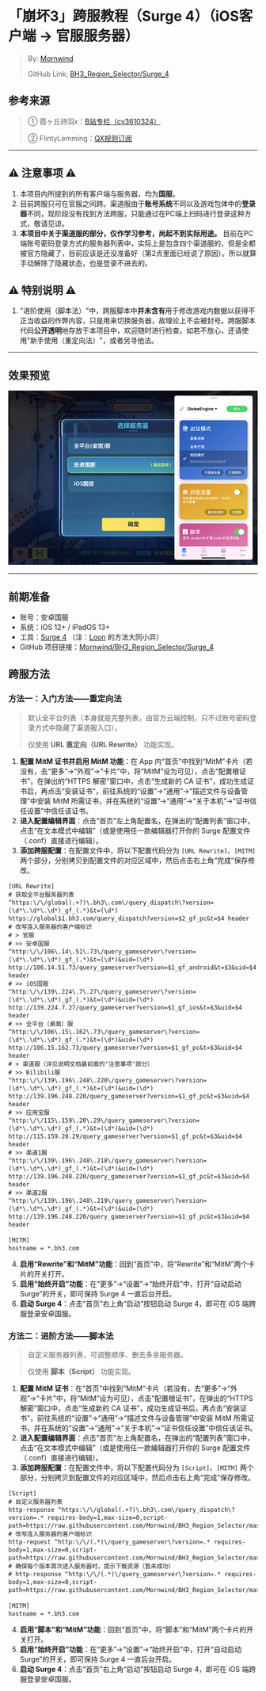 # 「崩坏3」跨服教程（Surge 4）（iOS客户端 → 官服服务器）
 > By: [Mornwind](https://blog.mornwind.cc)
 > 
 > GitHub Link: [BH3_Region_Selector/Surge_4](https://github.com/Mornwind/BH3_Region_Selector/tree/master/Surge_4) 

## 参考来源
 > ① 霞ヶ丘詩羽x：[B站专栏（cv3610324）](https://www.bilibili.com/read/cv3610324)
 > 
 > ② FlintyLemming：[QX规则订阅](https://git.flinty.moe/root/BH3_Region_Selector)

---

## ⚠️ 注意事项 ⚠️
1. 本项目内所提到的所有客户端与服务器，均为**国服**。
2. 目前跨服只可在官服之间跨。渠道服由于**账号系统**不同以及游戏包体中的**登录器**不同，现阶段没有找到方法跨服，只能通过在PC端上扫码进行登录这种方式，敬请见谅。
3. **本项目中关于渠道服的部分，仅作学习参考，尚起不到实际用途。** 目前在PC端账号密码登录方式的服务器列表中，实际上是包含四个渠道服的，但是全都被官方隐藏了，目前应该是还没准备好（第2点里面已经说了原因）。所以就算手动解除了隐藏状态，也是登录不进去的。

## ⚠️ 特别说明 ⚠️
1. "进阶使用（脚本法）"中，跨服脚本中**并未含有**用于修改游戏内数据以获得不正当收益的作弊内容，只是用来切换服务器，故理论上不会被封号。跨服脚本代码**公开透明**地存放于本项目中，欢迎随时进行检查。如若不放心，还请使用"新手使用（重定向法）"，或者另寻他法。

---

## 效果预览
![使用 Surge 4 跨服](/Surge_4/surge_4_preview.jpg)

---

## 前期准备
- 账号：安卓国服
- 系统：iOS 12+ / iPadOS 13+
- 工具：[Surge 4](https://apps.apple.com/app/id1442620678) （注：[Loon](https://apps.apple.com/app/id1373567447) 的方法大同小异）
- GitHub 项目链接：[Mornwind/BH3_Region_Selector/Surge_4](https://github.com/Mornwind/BH3_Region_Selector/Surge_4)

## 跨服方法
### 方法一：入门方法——重定向法
 > 默认全平台列表（本身就是完整列表，由官方云端控制，只不过账号密码登录方式中隐藏了渠道服入口）。
 > 
 > 仅使用 **URL 重定向（URL Rewrite）** 功能实现。

1. **配置 MitM 证书并启用 MitM 功能**：在 App 内“首页”中找到“MitM”卡片（若没有，去“更多”→“外观”→“卡片”中，将“MitM”设为可见），点击“配置根证书”，在弹出的“HTTPS 解密”窗口中，点击“生成新的 CA 证书”，成功生成证书后，再点击“安装证书”，前往系统的“设置”→“通用”→“描述文件与设备管理”中安装 MitM 所需证书，并在系统的“设置”→“通用”→“关于本机”→“证书信任设置”中信任该证书。
2. **进入配置编辑界面**：点击“首页”左上角配置名，在弹出的“配置列表”窗口中，点击“在文本模式中编辑”（或是使用任一款编辑器打开你的 Surge 配置文件（.conf）直接进行编辑）。
3. **添加跨服配置**：在配置文件中，将以下配置代码分为 `[URL Rewrite]`、`[MITM]` 两个部分，分别拷贝到配置文件的对应区域中，然后点击右上角“完成”保存修改。

```
[URL Rewrite]
# 获取全平台服务器列表
^https:\/\/global(.+?)\.bh3\.com\/query_dispatch\?version=(\d*\.\d*\.\d*)_gf_(.*)&t=(\d*) https://global$1.bh3.com/query_dispatch?version=$2_gf_pc&t=$4 header
# 改写连入服务器的客户端标识
# > 官服
# >> 安卓国服
^http:\/\/106\.14\.51\.73\/query_gameserver\?version=(\d*\.\d*\.\d*)_gf_(.*)&t=(\d*)&uid=(\d*) http://106.14.51.73/query_gameserver?version=$1_gf_android&t=$3&uid=$4 header
# >> iOS国服
^http:\/\/139\.224\.7\.27\/query_gameserver\?version=(\d*\.\d*\.\d*)_gf_(.*)&t=(\d*)&uid=(\d*) http://139.224.7.27/query_gameserver?version=$1_gf_ios&t=$3&uid=$4 header
# >> 全平台（桌面）服
^http:\/\/106\.15\.162\.73\/query_gameserver\?version=(\d*\.\d*\.\d*)_gf_(.*)&t=(\d*)&uid=(\d*) http://106.15.162.73/query_gameserver?version=$1_gf_pc&t=$3&uid=$4 header
# > 渠道服（详见说明文档最前面的"注意事项"部分）
# >> Bilibili服
^http:\/\/139\.196\.248\.220\/query_gameserver\?version=(\d*\.\d*\.\d*)_gf_(.*)&t=(\d*)&uid=(\d*) http://139.196.248.220/query_gameserver?version=$1_gf_pc&t=$3&uid=$4 header
# >> 应用宝服
^http:\/\/115\.159\.20\.29\/query_gameserver\?version=(\d*\.\d*\.\d*)_gf_(.*)&t=(\d*)&uid=(\d*) http://115.159.20.29/query_gameserver?version=$1_gf_pc&t=$3&uid=$4 header
# >> 渠道1服
^http:\/\/139\.196\.248\.218\/query_gameserver\?version=(\d*\.\d*\.\d*)_gf_(.*)&t=(\d*)&uid=(\d*) http://139.196.248.220/query_gameserver?version=$1_gf_pc&t=$3&uid=$4 header
# >> 渠道2服
^http:\/\/139\.196\.248\.219\/query_gameserver\?version=(\d*\.\d*\.\d*)_gf_(.*)&t=(\d*)&uid=(\d*) http://139.196.248.220/query_gameserver?version=$1_gf_pc&t=$3&uid=$4 header

[MITM]
hostname = *.bh3.com
```

4. **启用“Rewrite”和“MitM”功能**：回到“首页”中，将“Rewrite”和“MitM”两个卡片的开关打开。
5. **启用“始终开启”功能**：在“更多”→“设置”→“始终开启”中，打开“自动启动 Surge”的开关，即可保持 Surge 4 一直后台开启。
6. **启动 Surge 4**：点击“首页”右上角“启动”按钮启动 Surge 4，即可在 iOS 端跨服登录安卓国服。

### 方法二：进阶方法——脚本法
 > 自定义服务器列表，可调整顺序、删去多余服务器。
 > 
 > 仅使用 **脚本（Script）** 功能实现。

1. **配置 MitM 证书**：在“首页”中找到“MitM”卡片（若没有，去“更多”→“外观”→“卡片”中，将“MitM”设为可见），点击“配置根证书”，在弹出的“HTTPS 解密”窗口中，点击“生成新的 CA 证书”，成功生成证书后，再点击“安装证书”，前往系统的“设置”→“通用”→“描述文件与设备管理”中安装 MitM 所需证书，并在系统的“设置”→“通用”→“关于本机”→“证书信任设置”中信任该证书。
2. **进入配置编辑界面**：点击“首页”左上角配置名，在弹出的“配置列表”窗口中，点击“在文本模式中编辑”（或是使用任一款编辑器打开你的 Surge 配置文件（.conf）直接进行编辑）。
3. **添加跨服配置**：在配置文件中，将以下配置代码分为 `[Script]`、`[MITM]` 两个部分，分别拷贝到配置文件的对应区域中，然后点击右上角“完成”保存修改。

```
[Script]
# 自定义服务器列表
http-response ^https:\/\/global(.+?)\.bh3\.com\/query_dispatch\?version=.* requires-body=1,max-size=0,script-path=https://raw.githubusercontent.com/Mornwind/BH3_Region_Selector/master/Surge_4/bh3_region_list.js
# 改写连入服务器的客户端标识
http-request ^http:\/\/(.*)\/query_gameserver\?version=.* requires-body=1,max-size=0,script-path=https://raw.githubusercontent.com/Mornwind/BH3_Region_Selector/master/Surge_4/bh3_vid_rewrite.js
# 确保每个版本首次进入服务器时，提示下载资源（暂未成功）
# http-response ^http:\/\/(.*)\/query_gameserver\?version=.* requires-body=1,max-size=0,script-path=https://raw.githubusercontent.com/Mornwind/BH3_Region_Selector/master/Surge_4/bh3_resource_update.js

[MITM]
hostname = *.bh3.com
```

4. **启用“脚本”和“MitM”功能**：回到“首页”中，将“脚本”和“MitM”两个卡片的开关打开。
5. **启用“始终开启”功能**：在“更多”→“设置”→“始终开启”中，打开“自动启动 Surge”的开关，即可保持 Surge 4 一直后台开启。
6. **启动 Surge 4**：点击“首页”右上角“启动”按钮启动 Surge 4，即可在 iOS 端跨服登录安卓国服。
